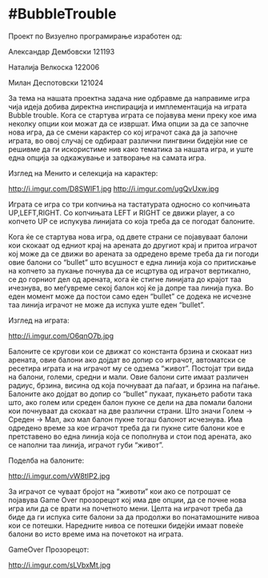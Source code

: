 #BubbleTrouble
==============
Проект по Визуелно програмирање изработен од: 

Александар Дембовски 121193

Наталија Велкоска 122006

Милан Деспотовски 121024

За тема на нашата проектна задача ние одбравме да направиме игра чија идеја добива директна инспирација и имплементација на играта Bubble trouble. Кога се стартува играта се појавува мени преку кое има неколку опции кои можат да се извршат. Има опции за да се започне нова игра, да се смени карактер со кој играчот сака да ја започне играта, во овој случај се одбираат различни пингвини бидејќи ние се решивме да ги искористиме нив како тематика за нашата игра, и уште една опција за одкажување и затвoрање на самата игра. 

Изглед на Менито и селекција на карактер:

http://i.imgur.com/D8SWIF1.jpg
http://i.imgur.com/ugQvUxw.jpg

Играта се игра со три копчиња на тастатурата односно со копчињата UP,LEFT,RIGHT. Со копчињата LEFT и RIGHT се движи player, а со копчето UP се испукува линијата со која треба да се погодат балоните.

Кога ќе се стартува нова игра, од двете страни се појавуваат балони кои скокаат од едниот крај на арената до другиот крај и притоа играчот кој може да се движи во арената за одредено време треба да ги погоди овие балони со “bullet” што всушност е една линија која со притискање на копчето за пукање почнува да се исцртува од играчот вертикално, се до горниот дел од арената, кога ќе стигне линијата до крајот таа ичезнува, во меѓувреме секој балон кој ќе ја допре таа линија пука. 
Во еден момент може да постои само еден “bullet” се додека не исчезне таа линија играчот не може да испука уште еден “bullet”.

Изглед на играта:

http://i.imgur.com/O6qnO7b.jpg

Балоните се кругови кои се движат со константа брзина и скокаат низ арената, овие балони ако дојдат во допир со играчот, автоматски се ресетира играта и на играчот му се одзема “живот”. Постојат три вида на балони, големи, средни и мали. Овие балони сите имаат различен радиус, брзина, висина од која почнуваат да паѓаат, и брзина на паѓање. Балоните ако дојдат во допир со “bullet” пукаат, пукањето работи така што, ако голем или среден балон пукне се дели на два помали балони кои почнуваат да скокаат на две различни страни. Што значи Голем -> Среден -> Мал, ако мал балон пукне тогаш балонот исчезнува.  Има одредено време за кое играчот треба да ги пукне сите балони кое е претставено во една линија која се пополнува и стои под арената, ако се наполни таа линија, играчот губи “живот”.

Поделба на балоните:

http://i.imgur.com/vW8tIP2.jpg


За играчот се чуваат бројот на “животи” кои ако се потрошат се појавува Game Over прозорецот кој има две опции, да се почне нова игра или да се врати на почетното мени.  Целта на играчот треба да биде да ги испука сите балони за да продолжи во понатамошните нивоа кои се потешки. Наредните нивоа се потешки бидејќи имаат повеќе балони во исто време има на почетокот на играта.

GameOver Прозорецот:

http://i.imgur.com/sLVbxMt.jpg
